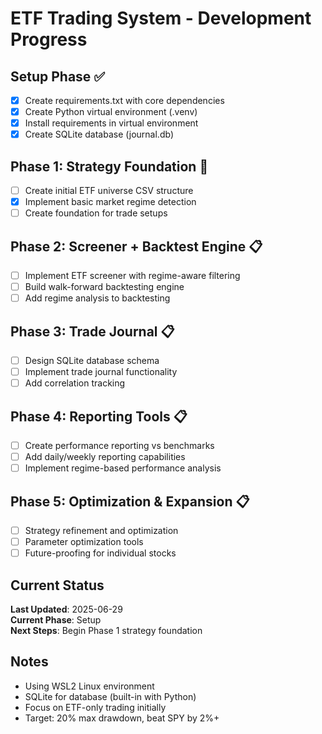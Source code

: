 # ETF Trading System - Development Progress

## Setup Phase ✅
- [x] Create requirements.txt with core dependencies
- [x] Create Python virtual environment (.venv) 
- [x] Install requirements in virtual environment
- [x] Create SQLite database (journal.db)

## Phase 1: Strategy Foundation 🚧
- [ ] Create initial ETF universe CSV structure
- [x] Implement basic market regime detection
- [ ] Create foundation for trade setups

## Phase 2: Screener + Backtest Engine 📋
- [ ] Implement ETF screener with regime-aware filtering
- [ ] Build walk-forward backtesting engine
- [ ] Add regime analysis to backtesting

## Phase 3: Trade Journal 📋
- [ ] Design SQLite database schema
- [ ] Implement trade journal functionality
- [ ] Add correlation tracking

## Phase 4: Reporting Tools 📋
- [ ] Create performance reporting vs benchmarks
- [ ] Add daily/weekly reporting capabilities
- [ ] Implement regime-based performance analysis

## Phase 5: Optimization & Expansion 📋
- [ ] Strategy refinement and optimization
- [ ] Parameter optimization tools
- [ ] Future-proofing for individual stocks

## Current Status
**Last Updated**: 2025-06-29  
**Current Phase**: Setup  
**Next Steps**: Begin Phase 1 strategy foundation

## Notes
- Using WSL2 Linux environment
- SQLite for database (built-in with Python)
- Focus on ETF-only trading initially
- Target: 20% max drawdown, beat SPY by 2%+